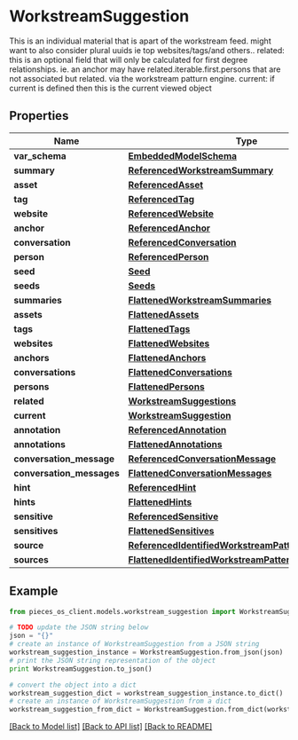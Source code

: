 # WorkstreamSuggestion

This is an individual material that is apart of the workstream feed. might want to also consider plural uuids ie top websites/tags/and others..  related: this is an optional field that will only be calculated for first degree relationships.          ie. an anchor may have related.iterable.first.persons that are not associated but related.          via the workstream patturn engine.  current: if current is defined then this is the current viewed object

## Properties
Name | Type | Description | Notes
------------ | ------------- | ------------- | -------------
**var_schema** | [**EmbeddedModelSchema**](EmbeddedModelSchema.md) |  | [optional] 
**summary** | [**ReferencedWorkstreamSummary**](ReferencedWorkstreamSummary.md) |  | [optional] 
**asset** | [**ReferencedAsset**](ReferencedAsset.md) |  | [optional] 
**tag** | [**ReferencedTag**](ReferencedTag.md) |  | [optional] 
**website** | [**ReferencedWebsite**](ReferencedWebsite.md) |  | [optional] 
**anchor** | [**ReferencedAnchor**](ReferencedAnchor.md) |  | [optional] 
**conversation** | [**ReferencedConversation**](ReferencedConversation.md) |  | [optional] 
**person** | [**ReferencedPerson**](ReferencedPerson.md) |  | [optional] 
**seed** | [**Seed**](Seed.md) |  | [optional] 
**seeds** | [**Seeds**](Seeds.md) |  | [optional] 
**summaries** | [**FlattenedWorkstreamSummaries**](FlattenedWorkstreamSummaries.md) |  | [optional] 
**assets** | [**FlattenedAssets**](FlattenedAssets.md) |  | [optional] 
**tags** | [**FlattenedTags**](FlattenedTags.md) |  | [optional] 
**websites** | [**FlattenedWebsites**](FlattenedWebsites.md) |  | [optional] 
**anchors** | [**FlattenedAnchors**](FlattenedAnchors.md) |  | [optional] 
**conversations** | [**FlattenedConversations**](FlattenedConversations.md) |  | [optional] 
**persons** | [**FlattenedPersons**](FlattenedPersons.md) |  | [optional] 
**related** | [**WorkstreamSuggestions**](WorkstreamSuggestions.md) |  | [optional] 
**current** | [**WorkstreamSuggestion**](WorkstreamSuggestion.md) |  | [optional] 
**annotation** | [**ReferencedAnnotation**](ReferencedAnnotation.md) |  | [optional] 
**annotations** | [**FlattenedAnnotations**](FlattenedAnnotations.md) |  | [optional] 
**conversation_message** | [**ReferencedConversationMessage**](ReferencedConversationMessage.md) |  | [optional] 
**conversation_messages** | [**FlattenedConversationMessages**](FlattenedConversationMessages.md) |  | [optional] 
**hint** | [**ReferencedHint**](ReferencedHint.md) |  | [optional] 
**hints** | [**FlattenedHints**](FlattenedHints.md) |  | [optional] 
**sensitive** | [**ReferencedSensitive**](ReferencedSensitive.md) |  | [optional] 
**sensitives** | [**FlattenedSensitives**](FlattenedSensitives.md) |  | [optional] 
**source** | [**ReferencedIdentifiedWorkstreamPatternEngineSource**](ReferencedIdentifiedWorkstreamPatternEngineSource.md) |  | [optional] 
**sources** | [**FlattenedIdentifiedWorkstreamPatternEngineSources**](FlattenedIdentifiedWorkstreamPatternEngineSources.md) |  | [optional] 

## Example

```python
from pieces_os_client.models.workstream_suggestion import WorkstreamSuggestion

# TODO update the JSON string below
json = "{}"
# create an instance of WorkstreamSuggestion from a JSON string
workstream_suggestion_instance = WorkstreamSuggestion.from_json(json)
# print the JSON string representation of the object
print WorkstreamSuggestion.to_json()

# convert the object into a dict
workstream_suggestion_dict = workstream_suggestion_instance.to_dict()
# create an instance of WorkstreamSuggestion from a dict
workstream_suggestion_from_dict = WorkstreamSuggestion.from_dict(workstream_suggestion_dict)
```
[[Back to Model list]](../README.md#documentation-for-models) [[Back to API list]](../README.md#documentation-for-api-endpoints) [[Back to README]](../README.md)


